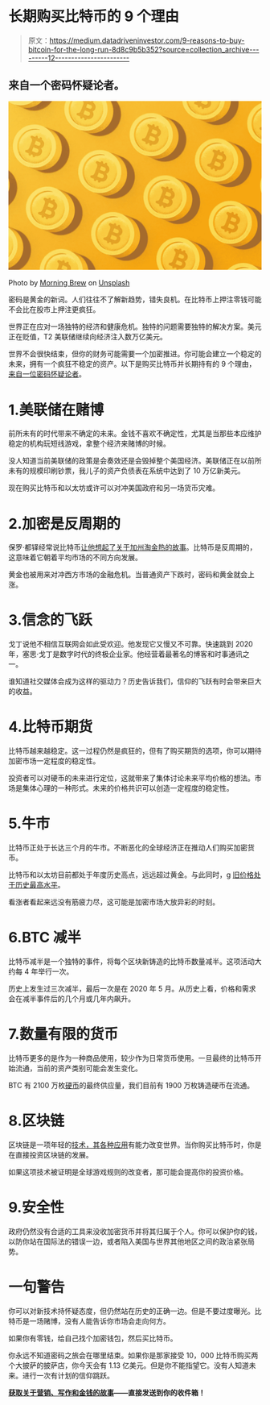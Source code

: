 # 长期购买比特币的 9 个理由

> 原文：<https://medium.datadriveninvestor.com/9-reasons-to-buy-bitcoin-for-the-long-run-8d8c9b5b352?source=collection_archive---------12----------------------->

## 来自一个密码怀疑论者。

![](img/8b6c726f0d734b820bf823ce8c5daa07.png)

Photo by [Morning Brew](https://unsplash.com/@morningbrew?utm_source=unsplash&utm_medium=referral&utm_content=creditCopyText) on [Unsplash](https://unsplash.com/?utm_source=unsplash&utm_medium=referral&utm_content=creditCopyText)

密码是黄金的新词。人们往往不了解新趋势，错失良机。在比特币上押注零钱可能不会比在股市上押注更疯狂。

世界正在应对一场独特的经济和健康危机。独特的问题需要独特的解决方案。美元正在贬值，T2 美联储继续向经济注入数万亿美元。

世界不会很快结束，但你的财务可能需要一个加密推进。你可能会建立一个稳定的未来，拥有一个疯狂不稳定的资产。以下是购买比特币并长期持有的 9 个理由，[来自一位密码怀疑论者](https://medium.com/2-minute-madness/i-dont-believe-in-crypto-but-i-m-not-ignoring-it-either-b4b29b7eb4d0?source=post_stats_page---------------------------)。

# 1.美联储在赌博

前所未有的时代带来不确定的未来。金钱不喜欢不确定性，尤其是当那些本应维护稳定的机构玩短线游戏，拿整个经济来赌博的时候。

没人知道当前美联储的政策是会奏效还是会毁掉整个美国经济。美联储正在以前所未有的规模印刷钞票，我儿子的资产负债表在系统中达到了 10 万亿新美元。

现在购买比特币和以太坊或许可以对冲美国政府和另一场货币灾难。

# 2.加密是反周期的

保罗·都铎经常说比特币[让他想起了关于加州淘金热的故事](https://www.youtube.com/watch?v=1rgmtVI3ISc)。比特币是反周期的，这意味着它朝着平均市场的不同方向发展。

黄金也被用来对冲西方市场的金融危机。当普通资产下跌时，密码和黄金就会上涨。

# 3.信念的飞跃

戈丁说他不相信互联网会如此受欢迎。他发现它又慢又不可靠。快速跳到 2020 年，塞思·戈丁是数字时代的终极企业家。他经营着最著名的博客和时事通讯之一。

谁知道社交媒体会成为这样的驱动力？历史告诉我们，信仰的飞跃有时会带来巨大的收益。

# 4.比特币期货

比特币越来越稳定。这一过程仍然是疯狂的，但有了购买期货的选项，你可以期待加密市场一定程度的稳定性。

投资者可以对硬币的未来进行定位，这就带来了集体讨论未来平均价格的想法。市场是集体心理的一种形式。未来的价格共识可以创造一定程度的稳定性。

# 5.牛市

比特币正处于长达三个月的牛市。不断恶化的全球经济正在推动人们购买加密货币。

比特币和以太坊目前都处于年度历史高点，远远超过黄金。与此同时，g [旧价格处于历史最高水平](https://medium.com/datadriveninvestor/the-gold-price-heres-everything-to-know-about-the-precious-metal-558b12657642?source=post_stats_page---------------------------)。

看涨者看起来远没有筋疲力尽，这可能是加密市场大放异彩的时刻。

# 6.BTC 减半

比特币减半是一个独特的事件，将每个区块新铸造的比特币数量减半。这项活动大约每 4 年举行一次。

历史上发生过三次减半，最后一次是在 2020 年 5 月。从历史上看，价格和需求会在减半事件后的几个月或几年内飙升。

# 7.数量有限的货币

比特币更多的是作为一种商品使用，较少作为日常货币使用。一旦最终的比特币开始流通，当前的资产类别可能会发生变化。

BTC 有 2100 万枚[硬币](https://www.investopedia.com/tech/what-happens-bitcoin-after-21-million-mined/)的最终供应量，我们目前有 1900 万枚铸造硬币在流通。

# 8.区块链

区块链是一项年轻的[技术，其各种应用](https://builtin.com/blockchain#:~:text=Blockchain%20technology%20is%20most%20simply,provenance%20of%20a%20digital%20asset.&text=Blockchain%20is%20most%20simply%20defined,provenance%20of%20a%20digital%20asset.)有能力改变世界。当你购买比特币时，你是在直接投资区块链的发展。

如果这项技术被证明是全球游戏规则的改变者，那可能会提高你的投资价格。

# 9.安全性

政府仍然没有合适的工具来没收加密货币并将其归属于个人。你可以保护你的钱，以防你站在国际法的错误一边，或者陷入美国与世界其他地区之间的政治紧张局势。

# 一句警告

你可以对新技术持怀疑态度，但仍然站在历史的正确一边。但是不要过度曝光。比特币是一场赌博，没有人能告诉你市场会走向何方。

如果你有零钱，给自己找个加密钱包，然后买比特币。

你永远不知道密码之旅会在哪里结束。如果你是那家接受 10，000 比特币购买两个大披萨的披萨店，你今天会有 1.13 亿美元。但是你不能指望它。没有人知道未来。进行一次有计划的信仰跳跃。

[**获取关于营销、写作和金钱的故事**](https://koraza.substack.com/)**——直接发送到你的收件箱！**